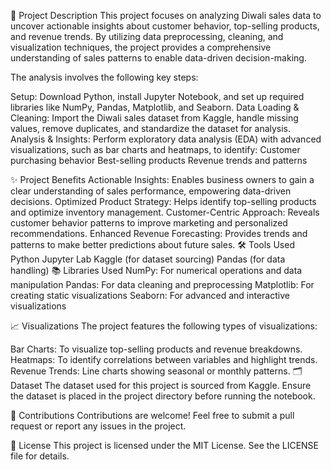 📜 Project Description
This project focuses on analyzing Diwali sales data to uncover actionable insights about customer behavior, top-selling products, and revenue trends. By utilizing data preprocessing, cleaning, and visualization techniques, the project provides a comprehensive understanding of sales patterns to enable data-driven decision-making.

The analysis involves the following key steps:

Setup: Download Python, install Jupyter Notebook, and set up required libraries like NumPy, Pandas, Matplotlib, and Seaborn.
Data Loading & Cleaning: Import the Diwali sales dataset from Kaggle, handle missing values, remove duplicates, and standardize the dataset for analysis.
Analysis & Insights: Perform exploratory data analysis (EDA) with advanced visualizations, such as bar charts and heatmaps, to identify:
Customer purchasing behavior
Best-selling products
Revenue trends and patterns

✨ Project Benefits
Actionable Insights: Enables business owners to gain a clear understanding of sales performance, empowering data-driven decisions.
Optimized Product Strategy: Helps identify top-selling products and optimize inventory management.
Customer-Centric Approach: Reveals customer behavior patterns to improve marketing and personalized recommendations.
Enhanced Revenue Forecasting: Provides trends and patterns to make better predictions about future sales.
🛠️ Tools Used
Python
Jupyter Lab
Kaggle (for dataset sourcing)
Pandas (for data handling)
📚 Libraries Used
NumPy: For numerical operations and data manipulation
Pandas: For data cleaning and preprocessing
Matplotlib: For creating static visualizations
Seaborn: For advanced and interactive visualizations

📈 Visualizations
The project features the following types of visualizations:

Bar Charts: To visualize top-selling products and revenue breakdowns.
Heatmaps: To identify correlations between variables and highlight trends.
Revenue Trends: Line charts showing seasonal or monthly patterns.
🗂️ Dataset
The dataset used for this project is sourced from Kaggle. Ensure the dataset is placed in the project directory before running the notebook.

🤝 Contributions
Contributions are welcome! Feel free to submit a pull request or report any issues in the project.

📝 License
This project is licensed under the MIT License. See the LICENSE file for details.
